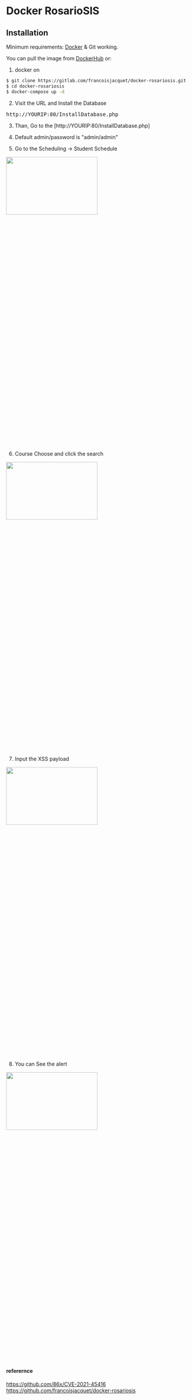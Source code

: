 Docker RosarioSIS
=================

## Installation

Minimum requirements: [Docker](https://www.docker.com/) & Git working.

You can pull the image from [DockerHub](https://hub.docker.com/r/rosariosis/rosariosis) or:

1. docker on
```bash
$ git clone https://gitlab.com/francoisjacquet/docker-rosariosis.git
$ cd docker-rosariosis
$ docker-compose up -d
```

2. Visit the URL and Install the Database

<pre>
http://YOURIP:80/InstallDatabase.php
</pre>

3. Than, Go to the [http://YOURIP:80/InstallDatabase.php]

4. Default admin/password is "admin/admin"

5. Go to the Scheduling -> Student Schedule 
<img src="https://user-images.githubusercontent.com/43310843/153820116-b8cc67b9-1ac3-4aff-95ee-837548bd2d27.png" width="70%" height="20%">


6. Course Choose and click the search
<img src="https://user-images.githubusercontent.com/43310843/153820615-eddcbe92-31c9-4d7a-ad8e-0d0b98edfa68.png" width="70%" height="20%">

7. Input the XSS payload 
<img src="https://user-images.githubusercontent.com/43310843/153820700-4be9143d-1dfd-4699-a7b6-28743d9ee940.png" width="70%" height="20%">

8. You can See the alert 
<img src="https://user-images.githubusercontent.com/43310843/153820773-c0d7901b-96f7-4e8d-bdfe-0de54d4dba2c.png" width="70%" height="20%">



#### referernce
https://github.com/86x/CVE-2021-45416
https://github.com/francoisjacquet/docker-rosariosis
